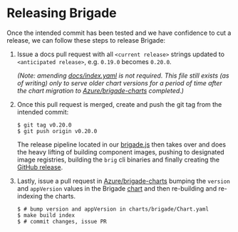 # Releasing Brigade

Once the intended commit has been tested and we have confidence to cut a release,
we can follow these steps to release Brigade:

1. Issue a docs pull request with all `<current release>` strings updated to 
`<anticipated release>`, e.g. `0.19.0` becomes `0.20.0`.

    _(Note: amending [docs/index.yaml](../index.yaml) is not required.  This file still exists (as of writing)
    only to serve older chart versions for a period of time after the chart migration to
    [Azure/brigade-charts][brigade-charts] completed.)_

1. Once this pull request is merged, create and push the git tag from the intended commit:

    ```console
    $ git tag v0.20.0
    $ git push origin v0.20.0
    ```

    The release pipeline located in our [brigade.js](../../brigade.js) then takes over
    and does the heavy lifting of building component images, pushing to designated
    image registries, building the `brig` cli binaries and finally creating the
    [GitHub release](https://github.com/Azure/brigade/releases).

1. Lastly, issue a pull request in [Azure/brigade-charts][brigade-charts]
bumping the `version` and `appVersion` values in the Brigade
[chart](https://github.com/Azure/brigade-charts/blob/master/charts/brigade/Chart.yaml) and then
re-building and re-indexing the charts.

    ```console
    $ # bump version and appVersion in charts/brigade/Chart.yaml
    $ make build index
    $ # commit changes, issue PR
    ```

[brigade-charts]: https://github.com/Azure/brigade-charts